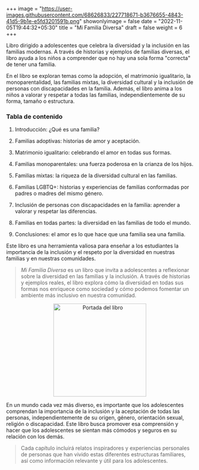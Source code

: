 +++
image = "https://user-images.githubusercontent.com/68626833/227718671-b3676655-4843-41d5-9b1e-e5fd3201591b.png"
showonlyimage = false
date = "2022-11-05T19:44:32+05:30"
title = "Mi Familia Diversa"
draft = false
weight = 6
+++

Libro dirigido a adolescentes que celebra la diversidad y la inclusión en las familias modernas. A través de historias y ejemplos de familias diversas, el libro ayuda a los niños a comprender que no hay una sola forma "correcta" de tener una familia.
<!--more-->

En el libro se exploran temas como la adopción, el matrimonio igualitario, la monoparentalidad, las familias mixtas, la diversidad cultural y la inclusión de personas con discapacidades en la familia. Además, el libro anima a los niños a valorar y respetar a todas las familias, independientemente de su forma, tamaño o estructura.

### Tabla de contenido

1. Introducción: ¿Qué es una familia?

2. Familias adoptivas: historias de amor y aceptación.

3. Matrimonio igualitario: celebrando el amor en todas sus formas.

4. Familias monoparentales: una fuerza poderosa en la crianza de los hijos.

5. Familias mixtas: la riqueza de la diversidad cultural en las familias.

6. Familias LGBTQ+: historias y experiencias de familias conformadas por padres o madres del mismo género.

7. Inclusión de personas con discapacidades en la familia: aprender a valorar y respetar las diferencias.

8. Familias en todas partes: la diversidad en las familias de todo el mundo.

9. Conclusiones: el amor es lo que hace que una familia sea una familia.

Este libro es una herramienta valiosa para enseñar a los estudiantes la importancia de la inclusión y el respeto por la diversidad en nuestras familias y en nuestras comunidades.



> *Mi Familia Diversa* es un libro que invita a adolescentes a reflexionar sobre la diversidad en las familias y la inclusión. A través de historias y ejemplos reales, el libro explora cómo la diversidad en todas sus formas nos enriquece como sociedad y cómo podemos fomentar un ambiente más inclusivo en nuestra comunidad.

<div>
<p style = 'text-align:center;'>
<img src="https://user-images.githubusercontent.com/68626833/227661420-01b73ea0-3153-478d-a53b-ca6a33644a41.jpg" alt="Portada del libro" width="250px">
</p>
</div>

En un mundo cada vez más diverso, es importante que los adolescentes comprendan la importancia de la inclusión y la aceptación de todas las personas, independientemente de su origen, género, orientación sexual, religión o discapacidad. Este libro busca promover esa comprensión y hacer que los adolescentes se sientan más cómodos y seguros en su relación con los demás.

>Cada capítulo incluirá relatos inspiradores y experiencias personales de personas que han vivido estas diferentes estructuras familiares, así como información relevante y útil para los adolescentes.
